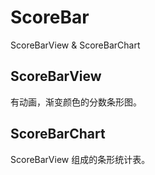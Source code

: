 # ScoreBar
ScoreBarView &amp; ScoreBarChart

## ScoreBarView
有动画，渐变颜色的分数条形图。

## ScoreBarChart
ScoreBarView 组成的条形统计表。
